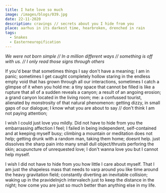 ```yaml
---
title: I hate love so much
image: /images/blogs/039.jpg
date: 22-11-2020
description: cravings // secrets about you I hide from you
place: aarhus in its darkest time, hearbroken, drenched in rain
tags:
  - Snakes
  - Easterneuropification
---
```


<i class="pink">
We were not born simple //
In a million different ways //
something is off with us. //
I only read those signs through others
</i>

<!--
Maybe the life is not as heavy if you give up love. It becomes so light; lighter with every step; almost translucent: nehmotný and weight-less; a thin film that never disolves, almost like a plastic bag floating around; with so much option for movement. and freedom; but what are you gonna look for in that space? what will you walk towards, how will you navigate in that endless empty void? You can also just not exist.


I´ll offer all of me for someone else's self and body;
an exchange of two human forms, does not that sound fair?
Sign this Agreement, I promise Ill give all of me, feed on me, lick me and let me shelter you
-->

If you'd bear that sometimes things I say don't have a meaning; <!--don't make a sense; I am in pain--> I am in panic; sometimes I get caught completely hollow staring in the endless empty void that has grown through all our interactions, sometimes I catch a glimpse of it when you hold me: a tiny space that cannot be filled is like a rupture that all of a sudden reveals a canyon; a result of an angoing erosion; a grand canyon located in the living room; me: a confussed tourist, alienated by monstrosity of that natural phenomenon: getting dizzy, in small gaps of our dialogue; I know what you are about to say // don't think I am not paying attention;

I wish I could just love you mildly.
Did not have to hide from you the embarrassing affection I feel; I failed in being independent, self-contained and at keeping myself busy; climbing a mountain or meditation does not help; getting drunk with a random man, taking them home; doesnt help. just dissolves the sharp pain into many small dull object/thrusts perforing the skin; acupuncture of unrequested love; I don't wanna love you but I cannot help myself.

<!--
//Nenabodavala se na tvoje ostré hrany ostnatého dratu, kterymi si vyhrazujes osobní prostor;//
Exposed to the endless void; a world so empty and alien to me-->

I wish I did not have to hide from you how little I care about myself.
That I am just the shapeless mass that needs to varp around you like time around the heavy gravitation field; constantly <!--//odvracím neodvratnou kolizi//--> diverting an inevitable collision; waking up in the pravidelných intervalech just to keep the distance in the night; how come you are just so much better than anything else in my life.

<!--
You know all that is on my mind; and all that is on my mind is crave; I wanna be consumed and absorbed by you.
Maybe I am just an attention whore but I love you as noone else -->
